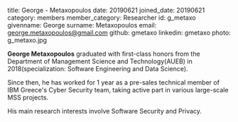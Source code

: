title: George - Metaxopoulos
date: 20190621 
joined_date: 20190621 
category: members
member_category: Researcher
id: g_metaxo 
givenname: George 
surname: Metaxopoulos 
email: george.metaxopoulos@gmail.com 
github: gmetaxo
linkedin: gmetaxo
photo: g_metaxo.jpg

**George Metaxopoulos** graduated with first-class honors from the Department of Management Science and Technology(AUEB) in 2018(specialization: Software Engineering and Data Science).

Since then, he has worked for 1 year as a pre-sales technical member of IBM Greece's Cyber Security team, taking active part in various large-scale MSS projects.

His main research interests involve Software Security and Privacy.
